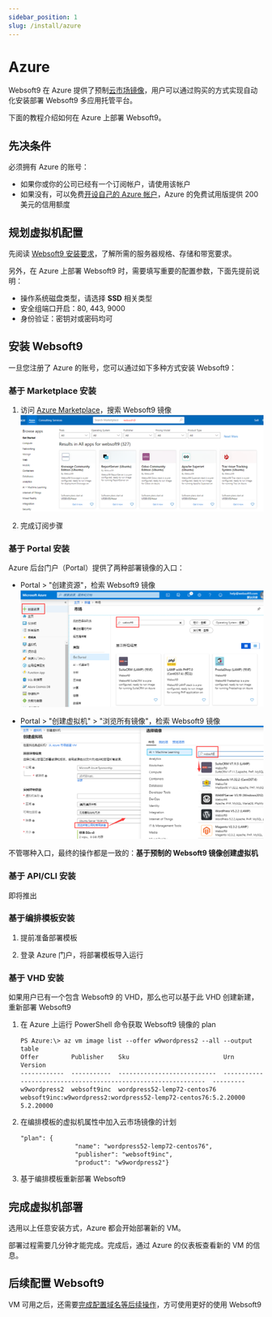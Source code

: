 ```yaml
---
sidebar_position: 1
slug: /install/azure
---
```


# Azure

Websoft9 在 Azure 提供了预制[云市场镜像](https://azuremarketplace.microsoft.com/en-us/marketplace/apps?search=vmlab&page=1)，用户可以通过购买的方式实现自动化安装部署 Websoft9 多应用托管平台。

下面的教程介绍如何在 Azure 上部署 Websoft9。

## 先决条件

必须拥有 Azure 的账号：

- 如果你或你的公司已经有一个订阅帐户，请使用该帐户
- 如果没有，可以免费[开设自己的 Azure 帐户](https://azure.microsoft.com/en-us/free/)，Azure 的免费试用版提供 200 美元的信用额度

## 规划虚拟机配置

先阅读 [Websoft9 安装要求](./requirements)，了解所需的服务器规格、存储和带宽要求。 

另外，在 Azure 上部署 Websoft9 时，需要填写重要的配置参数，下面先提前说明：

- 操作系统磁盘类型，请选择 **SSD** 相关类型
- 安全组端口开启：80, 443, 9000
- 身份验证：密钥对或密码均可

## 安装 Websoft9

一旦您注册了 Azure 的账号，您可以通过如下多种方式安装 Websoft9：

### 基于 Marketplace 安装

1. 访问 [Azure Marketplace](https://azuremarketplace.microsoft.com/en-us/marketplace/apps)，搜索 Websoft9 镜像
  ![搜索Websoft9镜像](./assets/azure-mkss-websoft9.png)

2. 完成订阅步骤

### 基于 Portal 安装

Azure 后台门户（Portal）提供了两种部署镜像的入口：

  - Portal > "创建资源"，检索 Websoft9 镜像
    ![Azure Portal 搜索镜像](./assets/azure-portalmk-websoft9.png)

  - Portal > "创建虚拟机" > "浏览所有镜像"，检索 Websoft9 镜像
    ![](./assets/azure-vmimage-websoft9.png)

不管哪种入口，最终的操作都是一致的：**基于预制的 Websoft9 镜像创建虚拟机**

### 基于 API/CLI 安装

即将推出

### 基于编排模板安装

1. 提前准备部署模板

2. 登录 Azure 门户，将部署模板导入运行

### 基于 VHD 安装

如果用户已有一个包含 Websoft9 的 VHD，那么也可以基于此 VHD 创建新建，重新部署 Websoft9

1. 在 Azure 上运行 PowerShell 命令获取 Websoft9 镜像的 plan
   ```
   PS Azure:\> az vm image list --offer w9wordpress2 --all --output table
   Offer         Publisher    Sku                          Urn                                                             Version
   ------------  -----------  ---------------------------  --------------------------------------------------------------  ---------
   w9wordpress2  websoft9inc  wordpress52-lemp72-centos76  websoft9inc:w9wordpress2:wordpress52-lemp72-centos76:5.2.20000  5.2.20000
   ```

2. 在编排模板的虚拟机属性中加入云市场镜像的计划
   ```
   "plan": {
                  "name": "wordpress52-lemp72-centos76",
                  "publisher": "websoft9inc",
                  "product": "w9wordpress2"}
   ```

3. 基于编排模板重新部署 Websoft9

## 完成虚拟机部署

选用以上任意安装方式，Azure 都会开始部署新的 VM。  

部署过程需要几分钟才能完成。完成后，通过 Azure 的仪表板查看新的 VM 的信息。  

## 后续配置 Websoft9

VM 可用之后，还需要[完成配置域名等后续操作](./setup)，方可使用更好的使用 Websoft9